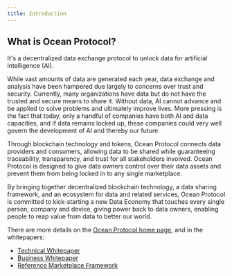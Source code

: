 ```yaml
---
title: Introduction
---
```


## What is Ocean Protocol?

It's a decentralized data exchange protocol to unlock data for artificial intelligence (AI).

While vast amounts of data are generated each year, data exchange and analysis have been hampered due largely to concerns over trust and security. Currently, many organizations have data but do not have the trusted and secure means to share it. Without data, AI cannot advance and be applied to solve problems and ultimately improve lives. More pressing is the fact that today, only a handful of companies have both AI and data capacities, and if data remains locked up, these companies could very well govern the development of AI and thereby our future.

Through blockchain technology and tokens, Ocean Protocol connects data providers and consumers, allowing data to be shared while guaranteeing traceability, transparency, and trust for all stakeholders involved. Ocean Protocol is designed to give data owners control over their data assets and prevent them from being locked in to any single marketplace.

By bringing together decentralized blockchain technology, a data sharing framework, and an ecosystem for data and related services, Ocean Protocol is committed to kick-starting a new Data Economy that touches every single person, company and device, giving power back to data owners, enabling people to reap value from data to better our world.

There are more details on the
[Ocean Protocol home page](https://oceanprotocol.com/),
and in the whitepapers:

* [Technical Whitepaper](https://oceanprotocol.com/tech-whitepaper.pdf)
* [Business Whitepaper](https://oceanprotocol.com/business-whitepaper.pdf)
* [Reference Marketplace Framework](https://oceanprotocol.com/marketplace-framework.pdf)

